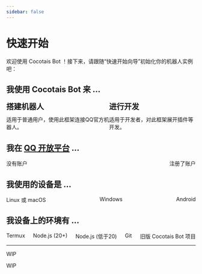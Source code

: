 ```yaml
---
sidebar: false
---
```


<script setup lang="ts">
    import { ref } from 'vue'

    const usage = ref<string>("")
    const account = ref<string>("")
    const device = ref<string>("")
    const env = ref<string[]>([])

    function env_class(name: string){
        return env.value.includes(name) ? 'section-item-active' : 'section-item'
    }

    function env_choose(name: string){
        env.value.includes(name) ? env.value.splice(env.value.indexOf(name), 1) : env.value.push(name)
    }
</script>

# 快速开始

欢迎使用 Cocotais Bot ！接下来，请跟随“快速开始向导”初始化你的机器人实例吧：

## 我使用 Cocotais Bot 来 ...

<div class="section-group">
    <div :class="usage == 'create' ? 'section-item-active' : 'section-item'" @click="usage = 'create'">
        <div class="section-item-title">搭建机器人</div>
        <div class="section-item-content">适用于普通用户，使用此框架连接QQ官方机器人。</div>
    </div>
    <div :class="usage == 'develop' ? 'section-item-active' : 'section-item'" @click="usage = 'develop'">
        <div class="section-item-title">进行开发</div>
        <div class="section-item-content">适用于开发者，对此框架展开插件等开发。</div>
    </div>
</div>

<div v-if="usage == 'create'">

## 我在 [QQ 开放平台](https://q.qq.com/) ...

<div class="section-group">
    <div :class="account == 'no' ? 'section-item-active' : 'section-item'" @click="account = 'no'">
        <div class="section-item-content">没有账户</div>
    </div>
    <div :class="account == 'yes' ? 'section-item-active' : 'section-item'" @click="account = 'yes'">
        <div class="section-item-content">注册了账户</div>
    </div>
</div>

## 我使用的设备是 ...

<div class="section-group">
    <div :class="device == 'unix' ? 'section-item-active' : 'section-item'" @click="device = 'unix'; env=[]">
        <div class="section-item-content">Linux 或 macOS</div>
    </div>
    <div :class="device == 'windows' ? 'section-item-active' : 'section-item'" @click="device = 'windows'; env=[]">
        <div class="section-item-content">Windows</div>
    </div>
    <div :class="device == 'android' ? 'section-item-active' : 'section-item'" @click="device = 'android'; env=[]">
        <div class="section-item-content">Android</div>
    </div>
</div>

## 我设备上的环境有 ...

<div class="section-group">
    <div :class="env_class('termux')" @click="env_choose('termux')" v-if="device == 'android'">
        <div class="section-item-content">Termux</div>
    </div>
    <div :class="env_class('node')" @click="env_choose('node')">
        <div class="section-item-content">Node.js (20+)</div>
    </div>
    <div :class="env_class('node-legacy')" @click="env_choose('node-legacy')">
        <div class="section-item-content">Node.js (低于20)</div>
    </div>
    <div :class="env_class('git')" @click="env_choose('git')">
        <div class="section-item-content">Git</div>
    </div>
    <div :class="env_class('bot-legacy')" @click="env_choose('bot-legacy')">
        <div class="section-item-content">旧版 Cocotais Bot 项目</div>
    </div>
</div>

<div v-if="account != '' && device != ''">
    <hr>
    <div v-if="account == 'yes' && device != 'android'">
        <p>WIP</p>
    </div>
</div>
<p>WIP</p>
</div>

<style>
    .section-group {
        display: flex;
        justify-content: space-between;
    }
    .section-item, .section-item-active {
        border: 1px solid #ccc;
        border-radius: 5px;
        padding: 10px;
        margin: 5px;
        cursor: pointer;
        width: 50vw;
    }
    .section-item-title {
        font-size: 20px;
        font-weight: bold;
        margin-bottom: 10px;
    }
    .section-item-active {
        border: 1px solid #3E63DD;
    }
</style>